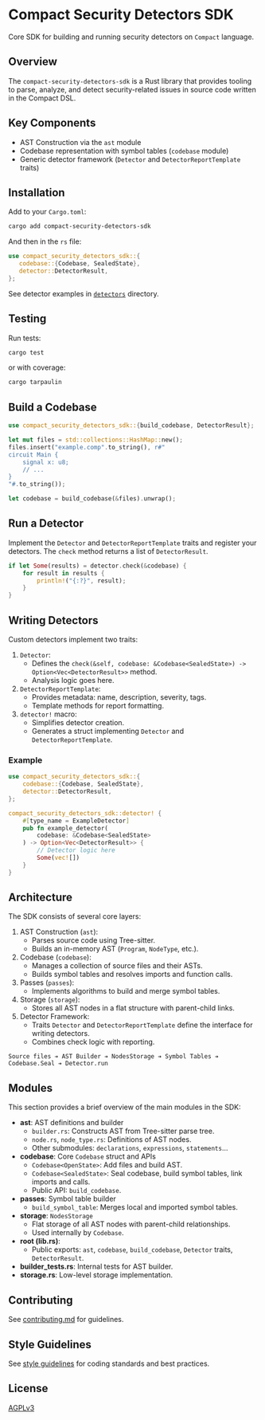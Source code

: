 # Compact Security Detectors SDK

Core SDK for building and running security detectors on `Compact` language.

## Overview

The `compact-security-detectors-sdk` is a Rust library that provides tooling to parse, analyze, and detect security-related issues in source code written in the Compact DSL.

## Key Components

- AST Construction via the `ast` module
- Codebase representation with symbol tables (`codebase` module)
- Generic detector framework (`Detector` and `DetectorReportTemplate` traits)

## Installation

Add to your `Cargo.toml`:
```sh
cargo add compact-security-detectors-sdk
```

And then in the `rs` file:
 ```rust
use compact_security_detectors_sdk::{
    codebase::{Codebase, SealedState},
    detector::DetectorResult,
};
 ```

See detector examples in [`detectors`](../detectors/docs/index.md) directory.

## Testing

Run tests:
```sh
cargo test
```

or with coverage:
```sh
cargo tarpaulin
```

## Build a Codebase

```rust
use compact_security_detectors_sdk::{build_codebase, DetectorResult};

let mut files = std::collections::HashMap::new();
files.insert("example.comp".to_string(), r#"
circuit Main {
    signal x: u8;
    // ...
}
"#.to_string());

let codebase = build_codebase(&files).unwrap();
```

## Run a Detector

Implement the `Detector` and `DetectorReportTemplate` traits and register your detectors. The `check` method returns a list of `DetectorResult`.

```rust
if let Some(results) = detector.check(&codebase) {
    for result in results {
        println!("{:?}", result);
    }
}
```

## Writing Detectors

Custom detectors implement two traits:

1. `Detector`:
   - Defines the `check(&self, codebase: &Codebase<SealedState>) -> Option<Vec<DetectorResult>>` method.
   - Analysis logic goes here.
2. `DetectorReportTemplate`:
   - Provides metadata: name, description, severity, tags.
   - Template methods for report formatting.
2. `detector!` macro:
   - Simplifies detector creation.
   - Generates a struct implementing `Detector` and `DetectorReportTemplate`.

### Example

```rust
use compact_security_detectors_sdk::{
    codebase::{Codebase, SealedState},
    detector::DetectorResult,
};

compact_security_detectors_sdk::detector! {
    #[type_name = ExampleDetector]
    pub fn example_detector(
        codebase: &Codebase<SealedState>
    ) -> Option<Vec<DetectorResult>> {
        // Detector logic here
        Some(vec![])
    }
}
```

## Architecture

The SDK consists of several core layers:

1. AST Construction (`ast`):
   - Parses source code using Tree-sitter.
   - Builds an in-memory AST (`Program`, `NodeType`, etc.).
2. Codebase (`codebase`):
   - Manages a collection of source files and their ASTs.
   - Builds symbol tables and resolves imports and function calls.
3. Passes (`passes`):
   - Implements algorithms to build and merge symbol tables.
4. Storage (`storage`):
   - Stores all AST nodes in a flat structure with parent-child links.
5. Detector Framework:
   - Traits `Detector` and `DetectorReportTemplate` define the interface for writing detectors.
   - Combines check logic with reporting.

```text
Source files ➔ AST Builder ➔ NodesStorage ➔ Symbol Tables ➔ Codebase.Seal ➔ Detector.run
```

## Modules

This section provides a brief overview of the main modules in the SDK:

- **ast**: AST definitions and builder
  - `builder.rs`: Constructs AST from Tree-sitter parse tree.
  - `node.rs`, `node_type.rs`: Definitions of AST nodes.
  - Other submodules: `declarations`, `expressions`, `statements`...
- **codebase**: Core `Codebase` struct and APIs
  - `Codebase<OpenState>`: Add files and build AST.
  - `Codebase<SealedState>`: Seal codebase, build symbol tables, link imports and calls.
  - Public API: `build_codebase`.
- **passes**: Symbol table builder
  - `build_symbol_table`: Merges local and imported symbol tables.
- **storage**: `NodesStorage`
  - Flat storage of all AST nodes with parent-child relationships.
  - Used internally by `Codebase`.
- **root (lib.rs)**:
  - Public exports: `ast`, `codebase`, `build_codebase`, `Detector` traits, `DetectorResult`.
- **builder_tests.rs**: Internal tests for AST builder.
- **storage.rs**: Low-level storage implementation.

## Contributing

See [contributing.md](../contributing.md) for guidelines.

## Style Guidelines

See [style guidelines](../style_guidelines.md) for coding standards and best practices.

## License

[AGPLv3](../LICENSE)
